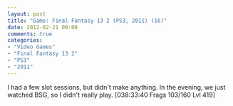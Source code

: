 ```yaml
---
layout: post
title: "Game: Final Fantasy 13 2 (PS3, 2011) (16)"
date: 2012-02-21 00:00
comments: true
categories:
- "Video Games"
- "Final Fantasy 13 2"
- "PS3"
- "2011"
---
```


I had a few slot sessions, but didn't make anything. In the
evening, we just watched BSG, so I didn't really play. [038:33:40
Frags 103/160 Lvl 419]

